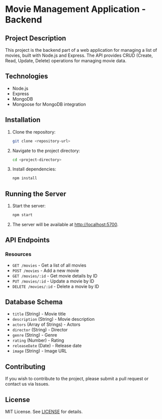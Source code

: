 # Movie Management Application - Backend

## Project Description
This project is the backend part of a web application for managing a list of movies, built with Node.js and Express. The API provides CRUD (Create, Read, Update, Delete) operations for managing movie data.

## Technologies
- Node.js
- Express
- MongoDB
- Mongoose for MongoDB integration

## Installation

1. Clone the repository:
    ```bash
    git clone <repository-url>
    ```
2. Navigate to the project directory:
    ```bash
    cd <project-directory>
    ```
3. Install dependencies:
    ```bash
    npm install
    ```

## Running the Server

1. Start the server:
    ```bash
    npm start
    ```

2. The server will be available at [http://localhost:5700](http://localhost:5700).

## API Endpoints

### Resources
- `GET /movies` - Get a list of all movies
- `POST /movies` - Add a new movie
- `GET /movies/:id` - Get movie details by ID
- `PUT /movies/:id` - Update a movie by ID
- `DELETE /movies/:id` - Delete a movie by ID

## Database Schema
- `title` (String) - Movie title
- `description` (String) - Movie description
- `actors` (Array of Strings) - Actors
- `director` (String) - Director
- `genre` (String) - Genre
- `rating` (Number) - Rating
- `releaseDate` (Date) - Release date
- `image` (String) - Image URL

## Contributing
If you wish to contribute to the project, please submit a pull request or contact us via Issues.

## License
MIT License. See [LICENSE](LICENSE) for details.
